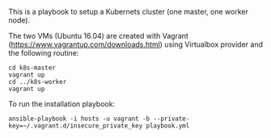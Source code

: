 This is a playbook to setup a Kubernets cluster (one master, one worker node).

The two VMs (Ubuntu 16.04) are created with Vagrant (https://www.vagrantup.com/downloads.html) using Virtualbox provider and the following routine:


```
cd k8s-master
vagrant up
cd ../k8s-worker
vagrant up
```

To run the installation playbook:

```ansible-playbook -i hosts -u vagrant -b --private-key=~/.vagrant.d/insecure_private_key playbook.yml```
